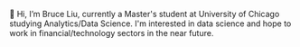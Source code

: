 👋 Hi, I’m Bruce Liu, currently a Master's student at University of Chicago studying Analytics/Data Science. I'm interested in data science and hope to work in financial/technology sectors
in the near future.



<!---
BruceLiu-dot/BruceLiu-dot is a ✨ special ✨ repository because its `README.md` (this file) appears on your GitHub profile.
You can click the Preview link to take a look at your changes.
--->

